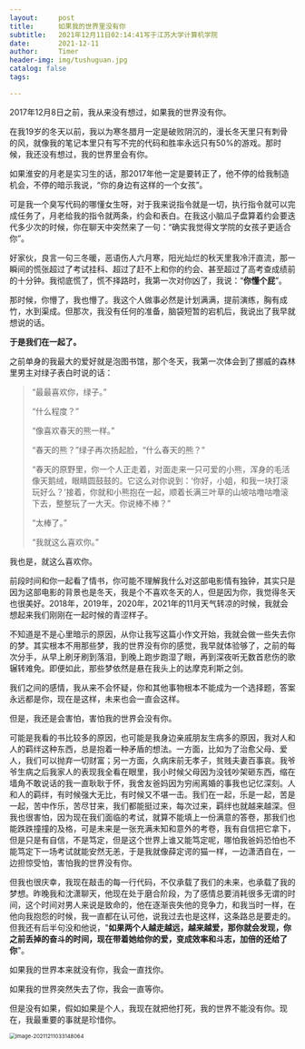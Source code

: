 ```yaml
---
layout:     post
title:      如果我的世界里没有你
subtitle:   2021年12月11日02:14:41写于江苏大学计算机学院
date:       2021-12-11
author:     Timer
header-img: img/tushuguan.jpg
catalog: false
tags:

---
```


2017年12月8日之前，我从来没有想过，如果我的世界没有你。

在我19岁的冬天以前，我以为寒冬腊月一定是破败阴沉的，漫长冬天里只有刺骨的风，就像我的笔记本里只有写不完的代码和胜率永远只有50%的游戏。那时候，我还没有想过，我的世界里会有你。

如果淮安的月老是实习生的话，那2017年他一定是要转正了，他不停的给我制造机会，不停的暗示我说，“你的身边有这样的一个女孩”。

可是我一个臭写代码的哪懂女生呀，对于我来说指令就是一切，执行指令就可以完成任务了，月老给我的指令就两条，约会和表白。在我这小脑瓜子盘算着约会要迭代多少次的时候，你在聊天中突然来了一句：“确实我觉得文学院的女孩子更适合你”。

好家伙，良言一句三冬暖，恶语伤人六月寒，阳光灿烂的秋天里我冷汗直流，那一瞬间的慌张超过了考试挂科、超过了赶不上和你的约会、甚至超过了高考查成绩前的十分钟。我彻底慌了，慌不择路时，我第一次对你凶了，我说：“**你懂个屁**”。

那时候，你懵了，我也懵了。我这个人做事必然是计划满满，提前演练，胸有成竹，水到渠成。但那次，我没有任何的准备，脑袋短暂的宕机后，我说出了我早就想说的话。



**于是我们在一起了。**

 

之前单身的我最大的爱好就是泡图书馆，那个冬天，我第一次体会到了挪威的森林里男主对绿子表白时说的话：

> “最最喜欢你，绿子。”
>
> “什么程度？”
>
> “像喜欢春天的熊一样。”
>
> “春天的熊？”绿子再次扬起脸，“什么春天的熊？”
>
> “春天的原野里，你一个人正走着，对面走来一只可爱的小熊，浑身的毛活像天鹅绒，眼睛圆鼓鼓的。它这么对你说到：‘你好，小姐，和我一块打滚玩好么？’接着，你就和小熊抱在一起，顺着长满三叶草的山坡咕噜咕噜滚下去，整整玩了一大天。你说棒不棒？”
>
> “太棒了。”
>
> “我就这么喜欢你。”

我也是，就这么喜欢你。

前段时间和你一起看了情书，你可能不理解我什么对这部电影情有独钟，其实只是因为这部电影的背景也是冬天，我是个不喜欢冬天的人，但是因为你，我觉得冬天也很美好。2018年，2019年，2020年，2021年的11月天气转凉的时候，我就会想起来我们刚刚在一起时候的青涩样子。

不知道是不是心里暗示的原因，从你让我写这篇小作文开始，我就会做一些失去你的梦。其实根本不用那些梦，我的世界没有你的感觉，我早就体验够了，之前的每次分手，从早上刷牙刷到落泪，到晚上跑步跑湿了眼，再到深夜听无数首悲伤的歌辗转难免。即便如此，那些梦依然是悬在我头上的达摩克利斯之剑。

我们之间的感情，我从来不会怀疑，你和其他事物根本不能成为一个选择题，答案永远都是你，现在是这样，未来也会一直会这样。

但是，我还是会害怕，害怕我的世界会没有你。

可能是我看的书比较多的原因，也可能是我身边亲戚朋友生病多的原因，我对人和人的羁绊这种东西，总是抱着一种矛盾的想法。一方面，比如为了治愈父母、爱人，我们可以抛弃一切财富；另一方面，久病床前无孝子，贫贱夫妻百事哀。我爷爷生病之后我家人的表现我全看在眼里，我小时候父母因为没钱吵架砸东西，缩在墙角不敢说话的我一直耿耿于怀，我舍友爸妈因为穷闹离婚的事我也记忆深刻。人和人的羁绊，有时候强大无比，有时候又不堪一击。我们在一起，乐是一起，苦是一起，苦中作乐，苦尽甘来，我们都能挺过来，每次过来，羁绊也就越来越深。但我也很害怕，因为现在我们面临的考试，就算不能填上一份满意的答卷，那我们也能跌跌撞撞的及格，可是未来是一张充满未知和意外的考卷，我有自信把它拿下，但是只是有自信，不是笃定，但是这个世界上谁又能笃定呢，哪怕我爸妈恐怕也不能笃定下一场考试就能安然无恙，于是我就像薛定谔的猫一样，一边潇洒自在，一边担惊受怕，害怕我的世界没有你。

但我也很庆幸，我现在敲击的每一行代码，不仅承载了我们的未来，也承载了我的梦想。昨晚我和沈潇聊天，他现在处于磨合阶段，为了感情总要消耗很多无谓的时间，这个时间对男人来说是致命的，他在逐渐丧失他的竞争力，和我当时一样，在他向我抱怨的时候，我一直都在认可他，说我过去也是这样，这条路总是要走的。但我还有后半句没和他说，"**如果两个人越走越远，越来越爱，那你就会发现，你之前丢掉的奋斗的时间，现在带着她给你的爱，变成效率和斗志，加倍的还给了你**"。

如果我的世界本来就没有你，我会一直找你。

如果我的世界突然失去了你，我会一直等你。

但是没有如果，假如如果是个人，我现在就把他打死，我的世界不能没有你。现在，我最重要的事就是珍惜你。

<img src="https://gitee.com/timerizaya/timer-pic/raw/master/img/image-20211211033148064.png" alt="image-20211211033148064" style="zoom: 67%;" />
